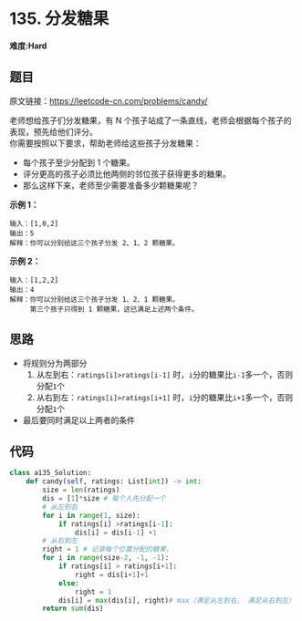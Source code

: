 # 135. 分发糖果
**难度:Hard**
## 题目
原文链接：https://leetcode-cn.com/problems/candy/

老师想给孩子们分发糖果，有 N 个孩子站成了一条直线，老师会根据每个孩子的表现，预先给他们评分。  
你需要按照以下要求，帮助老师给这些孩子分发糖果：  
* 每个孩子至少分配到 1 个糖果。
* 评分更高的孩子必须比他两侧的邻位孩子获得更多的糖果。
* 那么这样下来，老师至少需要准备多少颗糖果呢？

**示例 1：**
```
输入：[1,0,2]
输出：5
解释：你可以分别给这三个孩子分发 2、1、2 颗糖果。
```
**示例 2：**
```
输入：[1,2,2]
输出：4
解释：你可以分别给这三个孩子分发 1、2、1 颗糖果。
     第三个孩子只得到 1 颗糖果，这已满足上述两个条件。
```

## 思路
* 将规则分为两部分
  1. 从左到右：`ratings[i]>ratings[i-1]` 时，`i`分的糖果比`i-1`多一个，否则分配`1`个
  2. 从右到左：`ratings[i]>ratings[i+1]` 时，`i`分的糖果比`i+1`多一个，否则分配`1`个
* 最后要同时满足以上两者的条件

## 代码
```python
class a135_Solution:
    def candy(self, ratings: List[int]) -> int:
        size = len(ratings)
        dis = [1]*size # 每个人先分配一个
        # 从左到右
        for i in range(1, size):
            if ratings[i] >ratings[i-1]:
                dis[i] = dis[i-1] +1
        # 从右到左
        right = 1 # 记录每个位置分配的糖果，
        for i in range(size-2, -1, -1):
            if ratings[i] > ratings[i+1]:
                right = dis[i+1]+1
            else:
                right = 1
            dis[i] = max(dis[i], right)# max（满足从左到右， 满足从右到左）
        return sum(dis)
```
